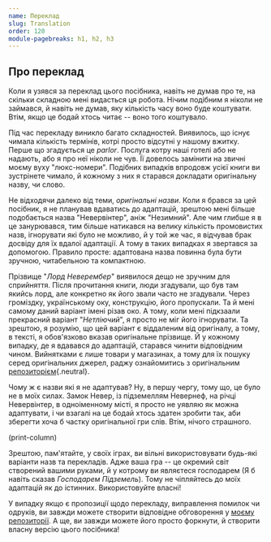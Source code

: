 ```yaml
---
name: Переклад
slug: Translation
order: 120
module-pagebreaks: h1, h2, h3
---
```


## Про переклад

Коли я узявся за переклад цього посібника, навіть не думав про те, на скільки складною мені видасться ця робота. Нічим подібним я ніколи не займався, й навіть не думав, яку кількість часу воно буде коштувати. Втім, якщо це бодай хтось читає -- воно того коштувало.

Під час перекладу виникло багато складностей. Виявилось, що існує чимала кількість термінів, котрі просто відсутні у нашому вжитку. Перше що згадується це *parlor*. Послуга котру наші готелі або не надають, або я про неї ніколи не чув. Її довелось замінити на звичні моєму вуху "люкс-номери". Подібних випадків впродовж усієї книги ви зустрінете чимало, й кожному з них я старався докладати оригінальну назву, чи слово.

Не відходячи далеко від теми, *оригінальні назви*. Коли я брався за цей посібник, я не планував вдаватись до адаптацій, зрештою мені більше подобається назва "Невервінтер", аніж "Незимний". Але чим глибше я в це занурювався, тим більше натикався на велику кількість промовистих назв, ігнорувати які було не можливо, й у той же час, я відчував брак досвіду для їх вдалої адаптації. А тому в таких випадках я звертався за допомогою. Правило просте: адаптована назва повинна була бути зручною, читабельною та компактною.

Прізвище "*Лорд Неверембер*" виявилося дещо не зручним для сприйняття. Після прочитання книги, люди згадували, що був там якийсь лорд, але конкретно як його звали часто не згадували. Через громіздку, українському оку, конструкцію, його пропускали. Та й мені самому даний варіант імені різав око. А тому, коли мені підкзаали прекрасний варіант "*Нетліючий*", я просто не міг його ігнорувати. Та зрештою, я розумію, що цей варіант є віддаленим від оригіналу, а тому, в тексті, я обов'язково вказав оригінальне прізвище. Й у кожному випадку, де я вдавався до адаптацій, старався чинити відповідним чином. Вийнятками є лише товари у магазинах, а тому для їх пошуку серед оригінальних джерел, раджу ознайомитись з оригінальним [репозиторієм](https://github.com/jacobjohnston/neverwinterguide){.neutral}.


Чому ж є назви які я не адаптував? Ну, в першу чергу, тому що, це було не в моїх силах. Замок Невер, із підземеллям Невернеф, на річці Невервінтер, в одноіменному місті, я просто не уявляю як можна адаптувати, і чи взагалі на це бодай хтось здатен зробити так, аби зберегти хоча б частку оригінальної гри слів. Втім, нічого страшного.

(print-column)

Зрештою, пам'ятайте, у своїх іграх, ви вільні використовувати будь-які варіанти назв та перекладів. Адже ваша гра -- це окремий світ створений вашими руками, й у котрому ви являєтеся господарем (Я б навіть сказав *Господарем Підземель*). Тому не чіпляйтесь до моїх адаптацій як до істинних. Використовуйте власні!

У випадку якщо є пропозиції щодо перекладу, виправлення помилок чи одруків, ви завжди можете створити відповідне обговорення у [моєму репозиторії](https://github.com/Dead-TR/neverwinterguide_ukr). А ще, ви завжди можете його просто форкнути, й створити власну версію цього посібника!
